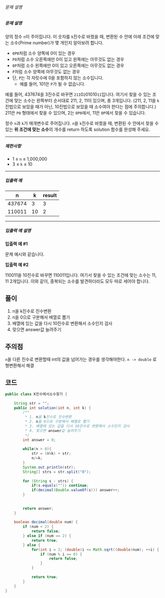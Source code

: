 ###### 문제 설명

##### 문제 설명

양의 정수 `n`이 주어집니다. 이 숫자를 `k`진수로 바꿨을 때, 변환된 수 안에 아래 조건에 맞는 소수(Prime number)가 몇 개인지 알아보려 합니다.

-   `0P0`처럼 소수 양쪽에 0이 있는 경우
-   `P0`처럼 소수 오른쪽에만 0이 있고 왼쪽에는 아무것도 없는 경우
-   `0P`처럼 소수 왼쪽에만 0이 있고 오른쪽에는 아무것도 없는 경우
-   `P`처럼 소수 양쪽에 아무것도 없는 경우
-   단, `P`는 각 자릿수에 0을 포함하지 않는 소수입니다.
    -   예를 들어, 101은 `P`가 될 수 없습니다.

예를 들어, 437674을 3진수로 바꾸면 `211`0`2`01010`11`입니다. 여기서 찾을 수 있는 조건에 맞는 소수는 왼쪽부터 순서대로 211, 2, 11이 있으며, 총 3개입니다. (211, 2, 11을 `k`진법으로 보았을 때가 아닌, 10진법으로 보았을 때 소수여야 한다는 점에 주의합니다.) 211은 `P0` 형태에서 찾을 수 있으며, 2는 `0P0`에서, 11은 `0P`에서 찾을 수 있습니다.

정수 `n`과 `k`가 매개변수로 주어집니다. `n`을 `k`진수로 바꿨을 때, 변환된 수 안에서 찾을 수 있는 **위 조건에 맞는 소수**의 개수를 return 하도록 solution 함수를 완성해 주세요.



---

##### 제한사항

-   1 ≤ `n` ≤ 1,000,000
-   3 ≤ `k` ≤ 10

---

##### 입출력 예

|n|k|result|
|-----|---|---|
|437674|3|3|
|110011|10|2|

---

##### 입출력 예 설명

**입출력 예 #1**

문제 예시와 같습니다.

**입출력 예 #2**

110011을 10진수로 바꾸면 110011입니다. 여기서 찾을 수 있는 조건에 맞는 소수는 11, 11 2개입니다. 이와 같이, 중복되는 소수를 발견하더라도 모두 따로 세어야 합니다.


## 풀이
1. n을 k진수로 진수변환
2. n을 0으로 구분해서 배열로 뽑기
3. 배열에 있는 값을 다시 10진수로 변환해서 소수인지 검사
4. 맞으면 answer값 늘려주기

## 주의점
`n`을 다른 진수로 변환할때 int의 값을 넘어가는 경우를 생각해야한다. 
`n -> double` 로 형변환해서 해결


## 코드
```java
public class K진수에서소수찾기 {  
  
    String str = "";  
    public int solution(int n, int k) {  
        /**  
         * 1. n을 k진수로 진수변환  
         * 2. n을 0으로 구분해서 배열로 뽑기  
         * 3. 배열에 있는 값을 다시 10진수로 변환해서 소수인지 검사  
         * 4. 맞으면 answer값 늘려주기  
         */  
        int answer = 0;  
  
        while(n > 0){  
            str = (n%k) + str;  
            n/=k;  
        }  
        System.out.println(str);  
        String[] strs = str.split("0");  
  
        for (String s : strs) {  
            if(s.equals("")) continue;  
            if(decimal(Double.valueOf(s))) answer++;
        }  
  
  
        return answer;  
    }  
  
    boolean decimal(double num) {  
        if (num < 2) {  
            return false;  
        } else if (num == 2) {  
            return true;  
        } else {  
            for(int i = 2; (double)i <= Math.sqrt((double)num); ++i) {  
                if (num % i == 0) {  
                    return false;  
                }  
            }  
  
            return true;  
        }  
    }
}
